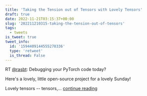 ```yaml
---
title: 'Taking the Tension out of Tensors with Lovely Tensors'
draft: true
date: 2022-11-21T03:15:37+00:00
slug: '202211210315-taking-the-tension-out-of-tensors'
tags:
  - tweets
is_tweet: true
tweet_info:
  id: '1594409144555278336'
  type: 'retweet'
  is_thread: False
---
```




RT [@rasbt](https://x.com/rasbt): Debugging your PyTorch code today?

Here's a lovely, little open-source project for a lovely Sunday!

Lovely tensors -- tensors,… [continue reading](https://x.com/sytelus/status/1594409144555278336)
